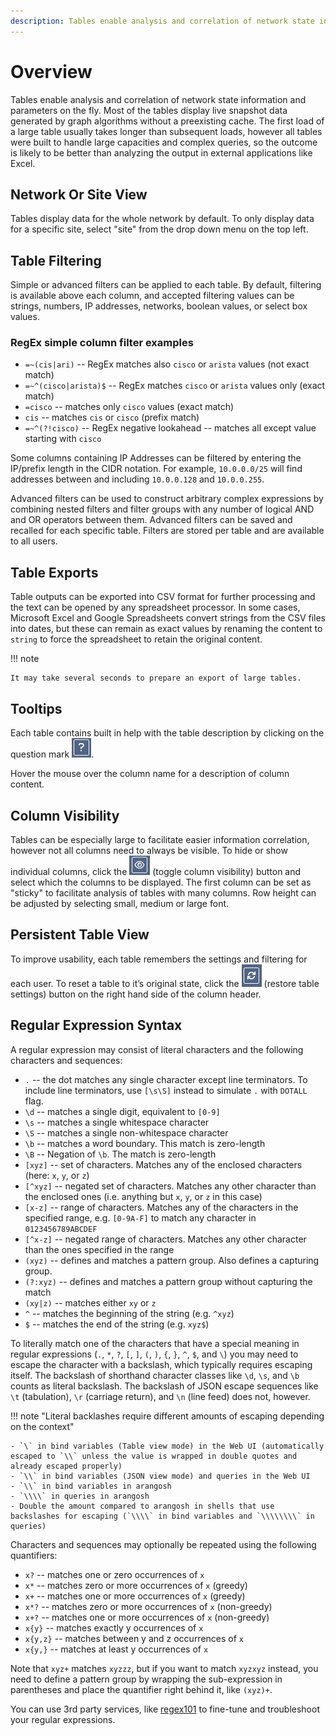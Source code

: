```yaml
---
description: Tables enable analysis and correlation of network state information and parameters on the fly. Most of the tables display live snapshot data generated...
---
```


# Overview

Tables enable analysis and correlation of network state information and
parameters on the fly. Most of the tables display live snapshot data
generated by graph algorithms without a preexisting cache. The first
load of a large table usually takes longer than subsequent loads,
however all tables were built to handle large capacities and complex
queries, so the outcome is likely to be better than analyzing the output
in external applications like Excel.

## Network Or Site View

Tables display data for the whole network by default. To only display
data for a specific site, select "site" from the drop down menu on the
top left.

## Table Filtering

Simple or advanced filters can be applied to each table. By default,
filtering is available above each column, and accepted filtering values
can be strings, numbers, IP addresses, networks, boolean values, or
select box values.

### RegEx simple column filter examples

- `=~(cis|ari)` -- RegEx matches also `cisco` or `arista` values (not exact match)
- `=~^(cisco|arista)$` -- RegEx matches `cisco` or `arista` values only (exact match)
- `=cisco` -- matches only `cisco` values (exact match)
- `cis` -- matches `cis` or `cisco` (prefix match)
- `=~^(?!cisco)` -- RegEx negative lookahead -- matches all except value starting with `cisco` 

Some columns containing IP Addresses can be filtered by entering the IP/prefix
length in the CIDR notation. For example, `10.0.0.0/25` will find
addresses between and including `10.0.0.128` and `10.0.0.255`.

Advanced filters can be used to construct arbitrary complex expressions
by combining nested filters and filter groups with any number of logical
AND and OR operators between them. Advanced filters can be saved and
recalled for each specific table. Filters are stored per table and are
available to all users.

## Table Exports

Table outputs can be exported into CSV format for further processing and
the text can be opened by any spreadsheet processor. In some cases,
Microsoft Excel and Google Spreadsheets convert strings from the CSV
files into dates, but these can remain as exact values by renaming the
content to `string` to force the spreadsheet to retain the original
content.

!!! note

    It may take several seconds to prepare an export of large tables.

## Tooltips

Each table contains built in help with the table description by clicking on the
question mark ![tooltip](tooltip.png).

Hover the mouse over the column name for a description of column content.

## Column Visibility

Tables can be especially large to facilitate easier information
correlation, however not all columns need to always be visible. To hide
or show individual columns, click the ![visibility](visibility.png)
(toggle column visibility) button and select which the columns to be
displayed. The first column can be set as "sticky" to facilitate
analysis of tables with many columns. Row height can be adjusted by
selecting small, medium or large font.

## Persistent Table View

To improve usability, each table remembers the settings and filtering for each
user. To reset a table to it’s original state, click
the ![restore](restore.png) (restore table settings) button on the right hand
side of the column header.

## Regular Expression Syntax

A regular expression may consist of literal characters and the following characters and sequences:

- `.` -- the dot matches any single character except line terminators. To include line terminators, use `[\s\S]` instead to simulate `.` with `DOTALL` flag.
- `\d` -- matches a single digit, equivalent to `[0-9]`
- `\s` -- matches a single whitespace character
- `\S` -- matches a single non-whitespace character
- `\b` -- matches a word boundary. This match is zero-length
- `\B` -- Negation of `\b`. The match is zero-length
- `[xyz]` -- set of characters. Matches any of the enclosed characters (here: `x`, `y`, or `z`)
- `[^xyz]` -- negated set of characters. Matches any other character than the enclosed ones (i.e. anything but `x`, `y`, or `z` in this case)
- `[x-z]` -- range of characters. Matches any of the characters in the specified range, e.g. `[0-9A-F]` to match any character in `0123456789ABCDEF`
- `[^x-z]` -- negated range of characters. Matches any other character than the ones specified in the range
- `(xyz)` -- defines and matches a pattern group. Also defines a capturing group.
- `(?:xyz)` -- defines and matches a pattern group without capturing the match
- `(xy|z)` -- matches either `xy` or `z`
- `^` -- matches the beginning of the string (e.g. `^xyz`)
- `$` -- matches the end of the string (e.g. `xyz$`)

To literally match one of the characters that have a special meaning in regular expressions (`.`, `*`, `?`, `[`, `]`, `(`, `)`, `{`, `}`, `^`, `$`, and `\`) you may need to escape the character with a backslash, which typically requires escaping itself. The backslash of shorthand character classes like `\d`, `\s`, and `\b` counts as literal backslash. The backslash of JSON escape sequences like `\t` (tabulation), `\r` (carriage return), and `\n` (line feed) does not, however.

!!! note "Literal backlashes require different amounts of escaping depending on the context"

    - `\` in bind variables (Table view mode) in the Web UI (automatically escaped to `\\` unless the value is wrapped in double quotes and already escaped properly)
    - `\\` in bind variables (JSON view mode) and queries in the Web UI
    - `\\` in bind variables in arangosh
    - `\\\\` in queries in arangosh
    - Double the amount compared to arangosh in shells that use backslashes for escaping (`\\\\` in bind variables and `\\\\\\\\` in queries)

Characters and sequences may optionally be repeated using the following quantifiers:

- `x?` -- matches one or zero occurrences of `x`
- `x*` -- matches zero or more occurrences of `x` (greedy)
- `x+` -- matches one or more occurrences of `x` (greedy)
- `x*?` -- matches zero or more occurrences of `x` (non-greedy)
- `x+?` -- matches one or more occurrences of `x` (non-greedy)
- `x{y}` -- matches exactly y occurrences of `x`
- `x{y,z}` -- matches between y and z occurrences of `x`
- `x{y,}` -- matches at least y occurrences of `x`

Note that `xyz+` matches `xyzzz`, but if you want to match `xyzxyz` instead, you need to define a pattern group by wrapping the sub-expression in parentheses and place the quantifier right behind it, like `(xyz)+`.

You can use 3rd party services, like [regex101](https://regex101.com/) to fine-tune and troubleshoot your regular expressions.
